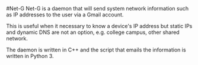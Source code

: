 #Net-G
Net-G is a daemon that will send system network information such as IP addresses to the user via a Gmail account.

This is useful when it necessary to know a device's IP address but static IPs and dynamic DNS are not an option, e.g. college campus, other shared network.

The daemon is written in C++ and the script that emails the information is written in Python 3.

